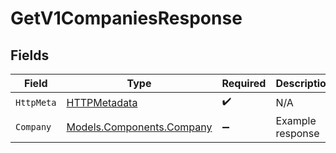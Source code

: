 # GetV1CompaniesResponse


## Fields

| Field                                                           | Type                                                            | Required                                                        | Description                                                     |
| --------------------------------------------------------------- | --------------------------------------------------------------- | --------------------------------------------------------------- | --------------------------------------------------------------- |
| `HttpMeta`                                                      | [HTTPMetadata](../../Models/Components/HTTPMetadata.md)         | :heavy_check_mark:                                              | N/A                                                             |
| `Company`                                                       | [Models.Components.Company](../../Models/Components/Company.md) | :heavy_minus_sign:                                              | Example response                                                |